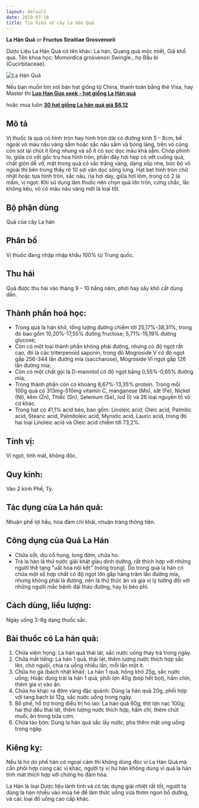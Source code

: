 ```yaml
---
layout: default
date: 2019-07-18
title: Tìm hiểu về cây La Hán Quả
---
```


**La Hán Quả**
*or*
**Fructus Siraitiae Grosvenorii**

Dược Liệu La Hán Quả có tên khác: La hán, Quang quả mộc miết, Giả khổ qua.
Tên khoa học: Momordica grosvenori Swingle., họ Bầu bí (Cucirbitaceae). 

![La Hán Quả](https://data.tiep.me/assets/img/images/large/qualahan.jpg)

Nếu bạn muốn tìm nơi bán hạt giống từ China, thanh toán bằng thẻ Visa, hay Master thì [**Luo Han Guo seek - hạt giống La Hán quả**](https://www.aliexpress.com/wholesale?catId=0&initiative_id=SB_20190718003803&SearchText=Luo+Han+Guo+seek&switch_new_app=y)

hoặc mua luôn [**30 hạt giống La hán quả giá $6.12**](https://www.aliexpress.com/item/32918101506.html?spm=a2g0o.productlist.0.0.18f65955oIJeHL&algo_pvid=f2ca080a-82fc-4020-bd6d-4d91f1bc32ad&algo_expid=f2ca080a-82fc-4020-bd6d-4d91f1bc32ad-0&btsid=d257b55f-8a0a-40e1-8917-0b597f11f0d1&ws_ab_test=searchweb0_0%2Csearchweb201602_4%2Csearchweb201603_52)

## Mô tả

Vị thuốc là quả có hình tròn hay hình tròn dài có đường kính 5 – 8cm, bề ngoài vỏ màu nâu vàng sẫm hoặc sắc nâu sẫm và bóng láng, trên vỏ cũng còn sót lại chút ít lông nhung và số ít có sọc dọc màu khá sẫm. Chóp phình to, giữa có vết gốc trụ hoa hình tròn, phần đáy hơi hẹp có vết cuống quả, chất giòn dễ vỡ, mặt trong quả có sắc trắng vàng, dạng xốp nhẹ, bóc bỏ vỏ ngoài thì bên trong thấy rõ 10 sợi vân dọc sống lưng. Hạt bẹt hình tròn chữ nhật hoặc tựa hình tròn, sắc nâu, rìa hơi dày, giữa hơi lõm, trong có 2 lá mầm, vị ngọt. Khi sử dụng làm thuốc nên chọn quả lớn tròn, cứng chắc, lắc không kêu, vỏ có màu nâu vàng mới là loại tốt.

## Bộ phận dùng

Quả của cây La hán

## Phân bố

Vị thuốc đang nhập nhập khẩu 100% từ Trung quốc.

## Thu hái

Quả được thu hái vào tháng 9 – 10 hằng năm, phơi hay sấy khô cất dùng dần.

## Thành phần hoá học: 

+ Trong quả la hán khô, tổng lượng đường chiếm tới 25,17%-38,31%, trong đó bao gồm 10,20%-17,55% đường fructose; 5,71%-15,19% đường glucose; 
+ Còn có một loại thành phần không phải đường, nhưng có độ ngọt rất cao, đó là các triterpenoid saponin, trong đó Mogroside V có độ ngọt gấp 256-344 lần đường mía (saccharose), Mogroside VI ngọt gấp 126 lần đường mía; 
+ Còn có một chất gọi là D-mannitol  có độ ngọt bằng 0,55%-0,65% đường mía; 
+ Trong thành phần còn có khoảng 8,67%-13,35% protein. Trong mỗi 100g quả có 313mg-510mg vitamin C, manganese (Mn), sắt (Fe), Nickel (Ni), kẽm (Zn), Thiếc (Sn), Selenium (Se), Iod (I) và 26 loại nguyên tố vô cơ khác. 
+ Trong hạt có 41,1% acid béo, bao gồm: Linoleic acid, Oleic acid, Palmitic acid, Stearic acid, Palmitoleic acid, Myristic acid, Lauric acid, trong đó hai loại Linoleic acid và Oleic acid chiếm tới 73,2%. 

## Tính vị: 

Vị ngọt, tính mát, không độc.

## Quy kinh: 

Vào 2 kinh Phế, Tỳ.

## Tác dụng của La hán quả: 

Nhuận phế lợi hầu, hóa đàm chỉ khái, nhuận tràng thông tiện.

## Công dụng của Quả La Hán

+ Chữa sốt, dịu cổ họng, long đờm, chữa ho.
+ Trà la hán là thứ nước giải khát giàu dinh dưỡng, rất thích hợp với những người thể tạng "uất hỏa nội kết" (nóng trong). Do trong quả la hán có chứa một số hợp chất có độ ngọt lớn gấp hàng trăm lần đường mía, nhưng không phải là đường, nên là thứ thức ăn và gia vị  lý tưởng đối với những người mắc bệnh đái tháo đường, hay bị béo phì.

## Cách dùng, liều lượng: 

Ngày uống 3-8g dạng thuốc sắc.

## Bài thuốc có La hán quả:

1. Chữa viêm họng: La hán quả thái lát, sắc nước uống thay trà trong ngày. 
2.  Chữa mất tiếng: La hán 1 quả, thái lát, thêm lượng nước thích hợp sắc lên, chờ nguội, chia ra uống nhiều lần, mỗi lần một ít. 
3.  Chữa ho gà (bách nhật khái): La hán 1 quả, hồng khô 25g, sắc nước uống; Hoặc dùng trái la hán 1 quả, phổi lợn 40g (bóp hết bọt), hầm chín, thêm gia vị vào ăn. 
4. Chữa ho khạc ra đờm vàng đặc quánh: Dùng la hán quả 20g, phối hợp với tang bạch bì 12g, sắc nước uống trong ngày.
5. Bổ phế, hỗ trợ trong điều trị  ho lao: La hán quả 60g, thịt lợn nạc 100g; hai thứ đều thái lát, thêm lượng nước thích hợp, hầm chí, thêm chút muối, ăn trong bữa cơm. 
6. Chữa táo bón: Dùng la hán quả sắc lấy nước, pha thêm mật ong uống trong ngày. 

## Kiêng kỵ: 

Nếu là ho do phế hàn có ngoại cảm thì không dùng độc vị La Hán Quả mà cần phối hợp cùng các vị khác, người tỳ vị hư hàn không dùng vì quả la hán tính mát thích hợp với chứng ho đàm hỏa.

La Hán là loại Dược liệu lành tính và có tác dụng giải nhiệt rất tốt, người ta dùng la hán nhiều vào mùa hè để làm thức uống vừa thơm ngon bổ dưỡng, và các loại đồ uống cao cấp khác.
